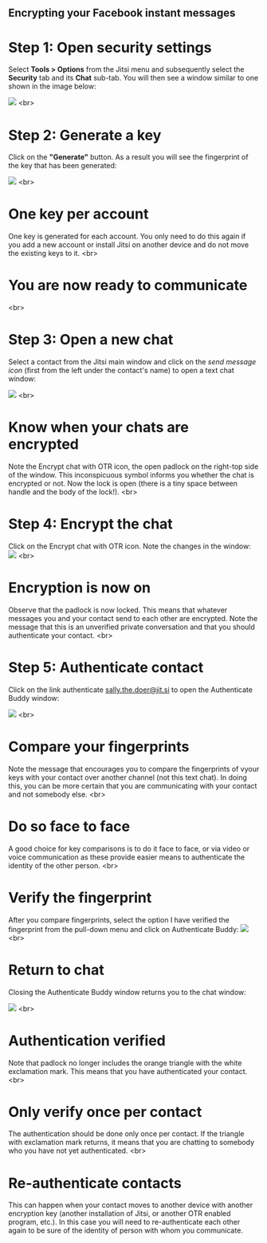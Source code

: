 
## Encrypting your Facebook instant messages

# Step 1: Open security settings
Select **Tools &gt; Options** from the Jitsi menu and subsequently select the **Security** tab and its **Chat** sub-tab. You will then see a window similar to one shown in the image below:

![](jitsi-en-win-35.png)
&lt;br&gt;
# Step 2: Generate a key
Click on the **&quot;Generate&quot;** button. As a result you will see the fingerprint of the key that has been generated:

![](jitsi-en-win-36.png)
&lt;br&gt;
# One key per account
One key is generated for each account. You only need to do this again if you add a new account or install Jitsi on another device and do not move the existing keys to it.
&lt;br&gt;
# You are now ready to communicate
&lt;br&gt;
# Step 3: Open a new chat
Select a contact from the Jitsi main window and click on the *send message icon* (first from the left under the contact&#39;s name) to open a text chat window:

![](jitsi-en-win-37.png)
&lt;br&gt;
# Know when your chats are encrypted
Note the Encrypt chat with OTR icon, the open padlock on the right-top side of the window. This inconspicuous symbol informs you whether the chat is encrypted or not. Now the lock is open (there is a tiny space between handle and the body of the lock!).
&lt;br&gt;
# Step 4: Encrypt the chat
Click on the Encrypt chat with OTR icon. Note the changes in the window:
![](jitsi-en-win-38.png)
&lt;br&gt;
# Encryption is now on
Observe that the padlock is now locked. This means that whatever messages you and your contact send to each other are encrypted. Note the message that this is an unverified private conversation and that you should authenticate your contact.
&lt;br&gt;
# Step 5: Authenticate contact
Click on the link authenticate sally.the.doer@jit.si to open the Authenticate Buddy window:

![](jitsi-en-win-39.png)
&lt;br&gt;
# Compare your fingerprints
Note the message that encourages you to compare the fingerprints of vyour keys with your contact over another channel (not this text chat). In doing this, you can be more certain that you are communicating with your contact and not somebody else.
&lt;br&gt;
# Do so face to face
A good choice for key comparisons is to do it face to face, or via video or voice communication as these provide easier means to authenticate the identity of the other person.
&lt;br&gt;
# Verify the fingerprint
After you compare fingerprints, select the option I have verified the fingerprint from the pull-down menu and click on Authenticate Buddy:
![](jitsi-en-win-40.png)
&lt;br&gt;
# Return to chat
Closing the Authenticate Buddy window returns you to the chat window:

![](jitsi-en-win-41.png)
&lt;br&gt;
# Authentication verified
Note that padlock no longer includes the orange triangle with the white exclamation mark. This means that you have authenticated your contact.
&lt;br&gt;
# Only verify once per contact
The authentication should be done only once per contact. If the triangle with exclamation mark returns, it means that you are chatting to somebody who you have not yet authenticated.
&lt;br&gt;
# Re-authenticate contacts
This can happen when your contact moves to another device with another encryption key (another installation of Jitsi, or another OTR enabled program, etc.). In this case you will need to re-authenticate each other again to be sure of the identity of person with whom you communicate.
